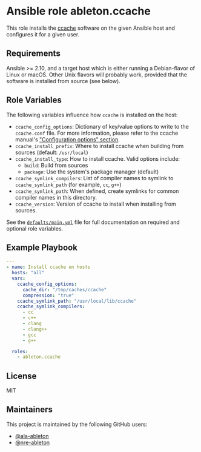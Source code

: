 Ansible role ableton.ccache
===========================

This role installs the [ccache][ccache] software on the given Ansible host and configures
it for a given user.

Requirements
------------

Ansible >= 2.10, and a target host which is either running a Debian-flavor of Linux or
macOS. Other Unix flavors will probably work, provided that the software is installed from
source (see below).

Role Variables
--------------

The following variables influence how `ccache` is installed on the host:

- `ccache_config_options`: Dictionary of key/value options to write to the `ccache.conf`
  file. For more information, please refer to the ccache manual's
  ["Configuration options" section][ccache-config-options].
- `ccache_install_prefix`: Where to install ccache when building from sources (default:
  `/usr/local`)
- `ccache_install_type`: How to install ccache. Valid options include:
  - `build`: Build from sources
  - `package`: Use the system's package manager (default)
- `ccache_symlink_compilers`: List of compiler names to symlink to `ccache_symlink_path`
  (for example, `cc`, `g++`)
- `ccache_symlink_path`: When defined, create symlinks for common compiler names in this
  directory.
- `ccache_version`: Version of ccache to install when installing from sources.

See the [`defaults/main.yml`](defaults/main.yml) file for full documentation on required
and optional role variables.

Example Playbook
----------------

```yaml
---
- name: Install ccache on hosts
  hosts: "all"
  vars:
    ccache_config_options:
      cache_dir: "/tmp/caches/ccache"
      compression: "true"
    ccache_symlink_path: "/usr/local/lib/ccache"
    ccache_symlink_compilers:
      - cc
      - c++
      - clang
      - clang++
      - gcc
      - g++

  roles:
    - ableton.ccache
```

License
-------

MIT

Maintainers
-----------

This project is maintained by the following GitHub users:

- [@ala-ableton](https://github.com/ala-ableton)
- [@nre-ableton](https://github.com/nre-ableton)


[ccache]: https://ccache.dev
[ccache-config-options]: https://ccache.dev/manual/latest.html#_configuration_options
